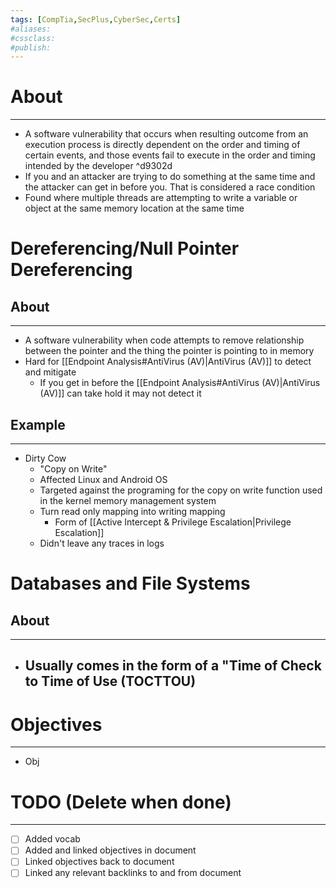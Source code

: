 ```yaml
---
tags: [CompTia,SecPlus,CyberSec,Certs]
#aliases:
#cssclass:
#publish:
---
```


# About
---
- A software vulnerability that occurs when resulting outcome from an execution process is directly dependent on the order and timing of certain events, and those events fail to execute in the order and timing intended by the developer ^d9302d
- If you and an attacker are trying to do something at the same time and the attacker can get in before you. That is considered a race condition
- Found where multiple threads are attempting to write a variable or object at the same memory location at the same time

# Dereferencing/Null Pointer Dereferencing

## About
---
- A software vulnerability when code attempts to remove relationship between the pointer and the thing the pointer is pointing to in memory
- Hard for [[Endpoint Analysis#AntiVirus (AV)|AntiVirus (AV)]] to detect and mitigate
	- If you get in before the [[Endpoint Analysis#AntiVirus (AV)|AntiVirus (AV)]] can take hold it may not detect it

## Example
---
- Dirty Cow
	- "Copy on Write"
	- Affected Linux and Android OS
	- Targeted against the programing for the copy on write function used in the kernel memory management system
	- Turn read only mapping into writing mapping
		- Form of [[Active Intercept & Privilege Escalation|Privilege Escalation]]
	- Didn't leave any traces in logs

# Databases and File Systems

## About
---
- Usually comes in the form of a "Time of Check to Time of Use (TOCTTOU)
	-



# Objectives
---
- Obj

# TODO (Delete when done)
---
- [ ] Added vocab
- [ ] Added and linked objectives in document
- [ ] Linked objectives back to document
- [ ] Linked any relevant backlinks to and from document